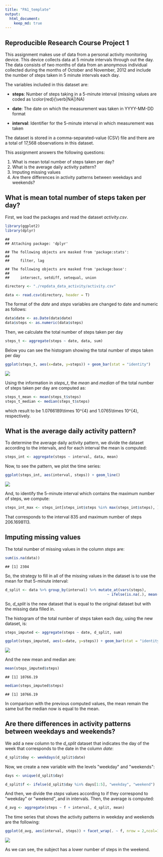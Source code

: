 ```yaml
--- 
title: "PA1_template" 
output: 
  html_document: 
    keep_md: true 
---
```


## Reproducible Research Course Project 1

This assignment makes use of data from a personal activity monitoring device. This device collects data at 5 minute intervals through out the day. The data consists of two months of data from an anonymous individual collected during the months of October and November, 2012 and include the number of steps taken in 5 minute intervals each day.

The variables included in this dataset are:

- **steps**: Number of steps taking in a 5-minute interval (missing values are coded as \color{red}{\verb|NA|}NA)

- **date**: The date on which the measurement was taken in YYYY-MM-DD format

- **interval**: Identifier for the 5-minute interval in which measurement was taken

The dataset is stored in a comma-separated-value (CSV) file and there are a total of 17,568 observations in this dataset.

This assignment answers the following questions:

1. What is mean total number of steps taken per day?
2. What is the average daily activity pattern?
3. Imputing missing values
4. Are there differences in activity patterns between weekdays and weekends?

## What is mean total number of steps taken per day?

First, we load the packages and read the dataset *activity.csv*. 


```r
library(ggplot2)
library(dplyr)
```

```
## 
## Attaching package: 'dplyr'
```

```
## The following objects are masked from 'package:stats':
## 
##     filter, lag
```

```
## The following objects are masked from 'package:base':
## 
##     intersect, setdiff, setequal, union
```

```r
directory <- "./repdata_data_activity/activity.csv"

data <- read.csv(directory, header = T)
```
The format of the *date* and *steps* variables are changed to date and numeric as 
follows:


```r
data$date <- as.Date(data$date)
data$steps <- as.numeric(data$steps)
```


Then, we calculate the total number of steps taken per day



```r
steps_t <- aggregate(steps ~ date, data, sum)
```
Below you can see the histogram showing the total number of steps taken per day 

```r
ggplot(steps_t, aes(x=date, y=steps)) + geom_bar(stat = "identity")
```

![](PA1_template_files/figure-html/plot_hist_with_na-1.png)<!-- -->

Using the information in *steps_t*, the *mean* and *median* of the total number 
of steps taken per day are computed as:


```r
steps_t_mean <- mean(steps_t$steps)
steps_t_median <- median(steps_t$steps)
```

which result to be 1.0766189\times 10^{4} and 1.0765\times 10^{4}, respectively.

## What is the average daily activity pattern?

To determine the average daily activity pattern, we divide the dataset according
to the intervals, and for each interval the mean is computed:


```r
steps_int <- aggregate(steps ~ interval, data, mean)
```
Now, to see the pattern, we plot the time series:


```r
ggplot(steps_int, aes(interval, steps)) + geom_line()
```

![](PA1_template_files/figure-html/plot_time_series_with_na-1.png)<!-- -->

And, to identify the 5-minute interval which contains the maximum number of steps,
we compute:


```r
steps_int_max <- steps_int[steps_int$steps %in% max(steps_int$steps), ]
```

That corresponds to the interval 835 and maximum number of
steps 206.1698113.

## Imputing missing values

The total number of missing values in the column *steps* are:


```r
sum(is.na(data))
```

```
## [1] 2304
```

So, the strategy to fill in all of the missing values in the dataset is to use
the mean for that 5-minute interval:


```r
d_split <- data %>% group_by(interval) %>% mutate_at(vars(steps), 
                                               ~ ifelse(is.na(.), mean(., na.rm=T), .) )
```

So, *d_split* is the new dataset that is equal to the original dataset but with
the missing data filled in.

The histogram of the total number of steps taken each day, using the new dataset,
is:


```r
steps_imputed <- aggregate(steps ~ date, d_split, sum)
```



```r
ggplot(steps_imputed, aes(x=date, y=steps)) + geom_bar(stat = "identity")
```

![](PA1_template_files/figure-html/plot_histogram_new-1.png)<!-- -->

And the new mean and median are:


```r
mean(steps_imputed$steps)
```

```
## [1] 10766.19
```

```r
median(steps_imputed$steps)
```

```
## [1] 10766.19
```

In comparison with the previous computed values, the mean remain the same but
the median now is equal to the mean. 

## Are there differences in activity patterns between weekdays and weekends?

We add a new column to the *d_split* dataset that indicates the day of the week
that corresponds to the date in the column *date*:


```r
d_split$day <- weekdays(d_split$date)
```

Now, we create a new variable with the levels "weekday" and "weekends":


```r
days <- unique(d_split$day)

d_split$f <- ifelse(d_split$day %in% days[1:5], "weekday", "weekend") 
```

And then, we divide the *steps* values according to if they correspond to 
"weekday" or "weekend", and in intervals. Then, the average is computed:


```r
d_avg <- aggregate(steps ~ f + interval, d_split, mean)
```
The time series that shows the activity patterns in weekday and weekends are the
following:


```r
ggplot(d_avg, aes(interval, steps)) + facet_wrap(. ~ f, nrow = 2,ncol=1) + geom_line()
```

![](PA1_template_files/figure-html/plot_time_series-1.png)<!-- -->

As we can see, the subject has a lower number of steps in the weekend.

